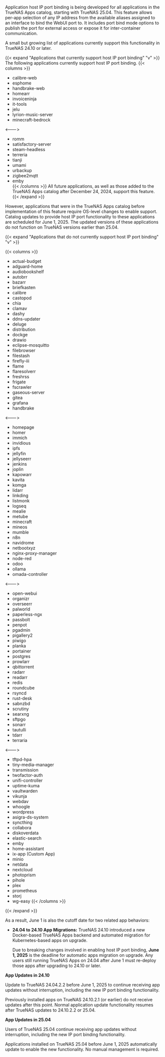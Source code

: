 &NewLine;

Application host IP port binding is being developed for all applications in the TrueNAS Apps catalog, starting with TrueNAS 25.04.
This feature allows per-app selection of any IP address from the available aliases assigned to an interface to bind the WebUI port to.
It includes port bind mode options to publish the port for external access or expose it for inter-container communication.

A small but growing list of applications currently support this functionality in TrueNAS 24.10 or later.

{{< expand "Applications that currently support host IP port binding" "v" >}}
The following applications currently support host IP port binding.
{{< columns >}}
* calibre-web  
* esphome  
* handbrake-web  
* homearr  
* invoiceninja  
* it-tools  
* jelu  
* lyrion-music-server  
* minecraft-bedrock  

<--->

* romm  
* satisfactory-server  
* steam-headless  
* terreria  
* tianji  
* umami  
* urbackup  
* zigbee2mqtt  
* emby  
{{< /columns >}}
All future applications, as well as those added to the TrueNAS Apps catalog after December 24, 2024, support this feature.
{{< /expand >}}

However, applications that were in the TrueNAS Apps catalog before implementation of this feature require OS-level changes to enable support.
Catalog updates to provide host IP port functionality to these applications are scheduled for June 1, 2025.
The updated versions of these applications do not function on TrueNAS versions earlier than 25.04.

{{< expand "Applications that do not currently support host IP port binding" "v" >}}

{{< columns >}}
* actual-budget  
* adguard-home  
* audiobookshelf  
* autobrr  
* bazarr  
* briefkasten  
* calibre  
* castopod  
* chia  
* clamav  
* dashy  
* ddns-updater  
* deluge  
* distribution  
* dockge  
* drawio  
* eclipse-mosquitto  
* filebrowser  
* filestash  
* firefly-iii  
* flame  
* flaresolverr  
* freshrss  
* frigate  
* fscrawler  
* gaseous-server  
* gitea  
* grafana  
* handbrake  
  
<--->  

* homepage  
* homer  
* immich  
* invidious  
* ipfs  
* jellyfin  
* jellyseerr  
* jenkins  
* joplin  
* kapowarr  
* kavita  
* komga  
* lidarr  
* linkding  
* listmonk  
* logseq  
* mealie  
* metube  
* minecraft  
* mineos  
* mumble  
* n8n  
* navidrome  
* netbootxyz  
* nginx-proxy-manager  
* node-red  
* odoo  
* ollama  
* omada-controller

<--->  

* open-webui  
* organizr  
* overseerr  
* palworld  
* paperless-ngx  
* passbolt  
* penpot  
* pgadmin  
* pigallery2  
* piwigo  
* planka  
* portainer  
* postgres  
* prowlarr  
* qbittorrent  
* radarr  
* readarr  
* redis  
* roundcube  
* rsyncd  
* rust-desk  
* sabnzbd  
* scrutiny  
* searxng  
* sftpgo  
* sonarr  
* tautulli  
* tdarr  
* terraria

<--->  

* tftpd-hpa  
* tiny-media-manager  
* transmission  
* twofactor-auth  
* unifi-controller  
* uptime-kuma  
* vaultwarden  
* vikunja  
* webdav  
* whoogle  
* wordpress  
* asigra-ds-system  
* syncthing  
* collabora  
* diskoverdata  
* elastic-search  
* emby  
* home-assistant  
* ix-app (Custom App)
* minio  
* netdata  
* nextcloud  
* photoprism  
* pihole  
* plex  
* prometheus  
* storj  
* wg-easy
{{< /columns >}}

{{< /expand >}}

As a result, June 1 is also the cutoff date for two related app behaviors:

* **24.04 to 24.10 App Migrations:**
  TrueNAS 24.10 introduced a new Docker-based TrueNAS Apps backend and automated migration for Kubernetes-based apps on upgrade.

  Due to breaking changes involved in enabling host IP port binding, **June 1, 2025** is the deadline for automatic apps migration on upgrade.
  Any users still running TrueNAS Apps on 24.04 after June 1 must re-deploy those apps after upgrading to 24.10 or later.

**App Updates in 24.10**

  Update to TrueNAS 24.04.2.2 before June 1, 2025 to continue receiving app updates without interruption, including the new IP port binding functionality.
  
  Previously installed apps on TrueNAS 24.10.2.1 (or earlier) do not receive updates after this point.
  Normal application update functionality resumes after TrueNAS updates to 24.10.2.2 or 25.04.

**App Updates in 25.04**

  Users of TrueNAS 25.04 continue receiving app updates without interruption, including the new IP port binding functionality.

  Applications installed on TrueNAS 25.04 before June 1, 2025 automatically update to enable the new functionality.
  No manual management is required.
